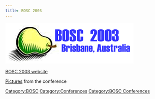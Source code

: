 ```yaml
---
title: BOSC 2003
---
```


![](Bosc-2003-logo.gif "Bosc-2003-logo.gif")

[BOSC 2003 website](http://open-bio.org/bosc2003)

[Pictures](http://gallery.open-bio.org/gallery2/v/bosc2003) from the
conference

<Category:BOSC> <Category:Conferences> [Category:BOSC
Conferences](Category:BOSC_Conferences "wikilink")
